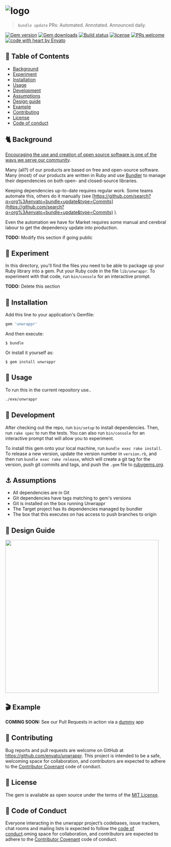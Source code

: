 

# ![logo](https://user-images.githubusercontent.com/20217279/37953358-6847ed8a-31ee-11e8-9d3f-492e2574d7dc.png)
>  `bundle update` PRs: Automated. Annotated. Announced daily.

[![Gem version](https://img.shields.io/gem/v/unwrappr.svg?style=flat-square)](https://github.com/envato/unwrappr)
[![Gem downloads](https://img.shields.io/gem/dt/unwrappr.svg?style=flat-square)](https://rubygems.org/gems/unwrappr)
[![Build status](https://badge.buildkite.com/d7db34f910131ff2a03d31dcc0ee960a3bc5f0df2c42ec4eb4.svg?branch=master&style=flat-square)](https://buildkite.com/envato-marketplaces/unwrappr)
[![license](https://img.shields.io/github/license/mashape/apistatus.svg?style=flat-square)](https://github.com/envato/unwrappr/blob/master/LICENSE.txt)
[![PRs welcome](https://img.shields.io/badge/PRs-welcome-orange.svg?style=flat-square)](https://github.com/envato/unwrappr/issues)
[![code with heart by Envato](https://img.shields.io/badge/%3C%2F%3E%20with%20%E2%99%A5%20by-Envato%20unwrappr%20team-ff69b4.svg?style=flat-square)](https://github.com/envato/unwrappr)



## 🚩 Table of Contents
- [Background](#background)
- [Experiment](#experiment)
- [Installation](#installation)
- [Usage](#usage)
- [Development](#development)
- [Assumptions](#assumptions)
- [Design guide](#design-guide)
- [Example](#example)
- [Contributing](#contributing)
- [License](#license)
- [Code of conduct](#code-of-conduct)

## <a id="background"></a> 🐈 Background
[Encouraging the use and creation of open source software is one of the ways we serve our community](https://opensource.envato.com/).

Many (all?) of our products are based on free and open-source software. Many (most) of our products are written in Ruby and use  [Bundler](https://bundler.io/)  to manage their dependencies on both open- and closed-source libraries.

Keeping dependencies up-to-date requires regular work. Some teams automate this, others do it manually (see  [https://github.com/search?q=org%3Aenvato+bundle+update&type=Commits](https://github.com/search?q=org%3Aenvato+bundle+update&type=Commits)  ).

Even the automation we have for Market requires some manual and cerebral labour to get the dependency update into production.

**TODO:** Modify this section if going public
## <a id="experiment"></a>🔬 Experiment
In this directory, you'll find the files you need to be able to package up your Ruby library into a gem. Put your Ruby code in the file `lib/unwrappr`. To experiment with that code, run `bin/console` for an interactive prompt.

**TODO:** Delete this section
## <a id="installation"></a>💾 Installation
Add this line to your application's Gemfile:

```ruby
gem 'unwrappr'
```

And then execute:

    $ bundle

Or install it yourself as:

    $ gem install unwrappr
## <a id="usage"></a>📘 Usage
To run this in the current repository use..
```bash
./exe/unwrappr
```
## <a id="development"></a>🔨 Development
After checking out the repo, run `bin/setup` to install dependencies. Then, run `rake spec` to run the tests. You can also run `bin/console` for an interactive prompt that will allow you to experiment.

To install this gem onto your local machine, run `bundle exec rake install`. To release a new version, update the version number in `version.rb`, and then run `bundle exec rake release`, which will create a git tag for the version, push git commits and tags, and push the `.gem` file to [rubygems.org](https://rubygems.org).
## <a id="assumptions"></a>⚓️ Assumptions
- All dependencies are in Git
- Git dependencies have tags matching to gem's versions
- Git is installed on the box running Unwrappr
- The Target project has its dependencies managed by bundler
- The box that this executes on has access to push branches to origin
## <a id="design-guide"></a>🎨 Design Guide
<img src="https://user-images.githubusercontent.com/20217279/38064968-84130efa-334c-11e8-904f-10d9e48d7134.png" width="480"><br/>
## <a id="example"></a>🎬 Example
**COMING SOON:** See our Pull Requests in action via a [dummy](https://github.com/envato/dummy) app
## <a id="contributing"></a>🌱 Contributing
Bug reports and pull requests are welcome on GitHub at https://github.com/envato/unwrappr. This project is intended to be a safe, welcoming space for collaboration, and contributors are expected to adhere to the [Contributor Covenant](http://contributor-covenant.org) code of conduct.
## <a id="license"></a>📜 License
The gem is available as open source under the terms of the [MIT License](https://opensource.org/licenses/MIT).
## <a id="code-of-conduct"></a>🐾 Code of Conduct 
Everyone interacting in the unwrappr project’s codebases, issue trackers, chat rooms and mailing lists is expected to follow the [code of conduct](https://github.com/envato/unwrappr/blob/master/CODE_OF_CONDUCT.md).oming space for collaboration, and contributors are expected to adhere to the [Contributor Covenant](http://contributor-covenant.org) code of conduct.
